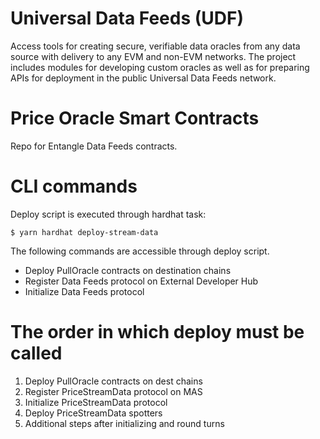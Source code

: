 # Universal Data Feeds (UDF)
Access tools for creating secure, verifiable data oracles from any data source with delivery to any EVM and non-EVM networks. The project includes modules for developing custom oracles as well as for preparing APIs for deployment in the public Universal Data Feeds network.

# Price Oracle Smart Contracts

Repo for Entangle Data Feeds contracts.

# CLI commands

Deploy script is executed through hardhat task:

`$ yarn hardhat deploy-stream-data`

The following commands are accessible through deploy script.

* Deploy PullOracle contracts on destination chains
* Register Data Feeds protocol on External Developer Hub
* Initialize Data Feeds protocol

# The order in which deploy must be called

1. Deploy PullOracle contracts on dest chains
2. Register PriceStreamData protocol on MAS
3. Initialize PriceStreamData protocol
3. Deploy PriceStreamData spotters
3. Additional steps after initializing and round turns
